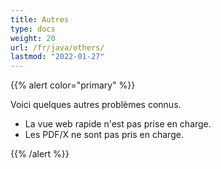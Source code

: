 ```yaml
---
title: Autres
type: docs
weight: 20
url: /fr/java/others/
lastmod: "2022-01-27"
---
```


{{% alert color="primary" %}}

Voici quelques autres problèmes connus.

- La vue web rapide n'est pas prise en charge.
- Les PDF/X ne sont pas pris en charge.

{{% /alert %}}
